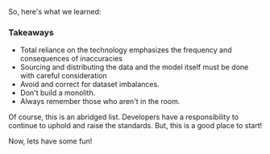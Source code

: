So, here's what we learned:

### Takeaways

<!-- Ethics -->

- Total reliance on the technology emphasizes the frequency and consequences of inaccuracies
- Sourcing and distributing the data and the model itself must be done with careful consideration
- Avoid and correct for dataset imbalances. <!-- Data -->
- Don't build a monolith. <!-- Access -->
- Always remember those who aren't in the room.

Of course, this is an abridged list. Developers have a responsibility to continue to uphold and raise the standards. But, this is a good place to start!

Now, lets have some fun!
